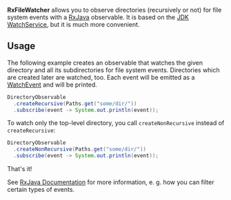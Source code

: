 **RxFileWatcher** allows you to observe directories (recursively or not) for file system events with a [RxJava](https://github.com/ReactiveX/RxJava) observable. It is based on the [JDK WatchService](https://docs.oracle.com/javase/8/docs/api/java/nio/file/WatchService.html), but it is much more convenient.

Usage
-------

The following example creates an observable that watches the given directory and all its subdirectories for file system events. Directories which are created later are watched, too.  Each event will be emitted as a [WatchEvent](https://docs.oracle.com/javase/8/docs/api/java/nio/file/WatchEvent.html) and will be printed.

```java
DirectoryObservable
  .createRecursive(Paths.get("some/dir/"))
  .subscribe(event -> System.out.println(event));
```
    
To watch only the top-level directory, you call `createNonRecursive` instead of `createRecursive`:

```java
DirectoryObservable
  .createNonRecursive(Paths.get("some/dir/"))
  .subscribe(event -> System.out.println(event));
```

That's it!

See [RxJava Documentation](https://github.com/ReactiveX/RxJava/wiki) for more information, e. g. how you can filter certain types of events.